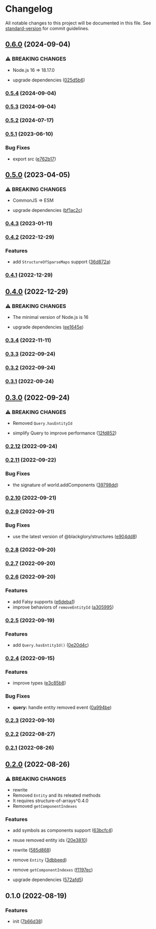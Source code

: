 # Changelog

All notable changes to this project will be documented in this file. See [standard-version](https://github.com/conventional-changelog/standard-version) for commit guidelines.

## [0.6.0](https://github.com/BlackGlory/extra-ecs/compare/v0.5.4...v0.6.0) (2024-09-04)


### ⚠ BREAKING CHANGES

* Node.js 16 => 18.17.0

* upgrade dependencies ([025d5b6](https://github.com/BlackGlory/extra-ecs/commit/025d5b63364cd4546f34fa973a67487187c58f1c))

### [0.5.4](https://github.com/BlackGlory/extra-ecs/compare/v0.5.3...v0.5.4) (2024-09-04)

### [0.5.3](https://github.com/BlackGlory/extra-ecs/compare/v0.5.2...v0.5.3) (2024-09-04)

### [0.5.2](https://github.com/BlackGlory/extra-ecs/compare/v0.5.1...v0.5.2) (2024-07-17)

### [0.5.1](https://github.com/BlackGlory/extra-ecs/compare/v0.5.0...v0.5.1) (2023-06-10)


### Bug Fixes

* export src ([e762b17](https://github.com/BlackGlory/extra-ecs/commit/e762b17f22b34a3d7bc2e1bbb8bbea78cfefebbb))

## [0.5.0](https://github.com/BlackGlory/extra-ecs/compare/v0.4.3...v0.5.0) (2023-04-05)


### ⚠ BREAKING CHANGES

* CommonJS => ESM

* upgrade dependencies ([bf1ac2c](https://github.com/BlackGlory/extra-ecs/commit/bf1ac2c22e3b6c4574afbb7947c9985ba578fc83))

### [0.4.3](https://github.com/BlackGlory/extra-ecs/compare/v0.4.2...v0.4.3) (2023-01-11)

### [0.4.2](https://github.com/BlackGlory/extra-ecs/compare/v0.4.1...v0.4.2) (2022-12-29)


### Features

* add `StructureOfSparseMaps` support ([36d872a](https://github.com/BlackGlory/extra-ecs/commit/36d872ad1e48267ac35fdbb399a09ca741de16af))

### [0.4.1](https://github.com/BlackGlory/extra-ecs/compare/v0.4.0...v0.4.1) (2022-12-29)

## [0.4.0](https://github.com/BlackGlory/extra-ecs/compare/v0.3.4...v0.4.0) (2022-12-29)


### ⚠ BREAKING CHANGES

* The minimal version of Node.js is 16

* upgrade dependencies ([ee1645e](https://github.com/BlackGlory/extra-ecs/commit/ee1645e85f006996f9309eb302a257bb6e68e035))

### [0.3.4](https://github.com/BlackGlory/extra-ecs/compare/v0.3.3...v0.3.4) (2022-11-11)

### [0.3.3](https://github.com/BlackGlory/extra-ecs/compare/v0.3.2...v0.3.3) (2022-09-24)

### [0.3.2](https://github.com/BlackGlory/extra-ecs/compare/v0.3.1...v0.3.2) (2022-09-24)

### [0.3.1](https://github.com/BlackGlory/extra-ecs/compare/v0.3.0...v0.3.1) (2022-09-24)

## [0.3.0](https://github.com/BlackGlory/extra-ecs/compare/v0.2.12...v0.3.0) (2022-09-24)


### ⚠ BREAKING CHANGES

* Removed `Query.hasEntityId`

* simplify Query to improve performance ([12fd852](https://github.com/BlackGlory/extra-ecs/commit/12fd852fe828ba09647b0595d36a0f5a04e4558c))

### [0.2.12](https://github.com/BlackGlory/extra-ecs/compare/v0.2.11...v0.2.12) (2022-09-24)

### [0.2.11](https://github.com/BlackGlory/extra-ecs/compare/v0.2.10...v0.2.11) (2022-09-22)


### Bug Fixes

* the signature of world.addComponents ([39798dd](https://github.com/BlackGlory/extra-ecs/commit/39798dd125ef71bbef5d25e13088f6508317c21f))

### [0.2.10](https://github.com/BlackGlory/extra-ecs/compare/v0.2.9...v0.2.10) (2022-09-21)

### [0.2.9](https://github.com/BlackGlory/extra-ecs/compare/v0.2.8...v0.2.9) (2022-09-21)


### Bug Fixes

* use the latest version of @blackglory/structures ([e904dd8](https://github.com/BlackGlory/extra-ecs/commit/e904dd8b96a355f3c1a0685bf3a32edf02288335))

### [0.2.8](https://github.com/BlackGlory/extra-ecs/compare/v0.2.7...v0.2.8) (2022-09-20)

### [0.2.7](https://github.com/BlackGlory/extra-ecs/compare/v0.2.6...v0.2.7) (2022-09-20)

### [0.2.6](https://github.com/BlackGlory/extra-ecs/compare/v0.2.5...v0.2.6) (2022-09-20)


### Features

* add Falsy supports ([e6deba1](https://github.com/BlackGlory/extra-ecs/commit/e6deba1ed9fd9f819de3d2c0921277e801824115))
* improve behaviors of `removeEntityId` ([a305995](https://github.com/BlackGlory/extra-ecs/commit/a30599560c54b6435294bdc09da0a0f06a3ebc43))

### [0.2.5](https://github.com/BlackGlory/extra-ecs/compare/v0.2.4...v0.2.5) (2022-09-19)


### Features

* add `Query.hasEntityId()` ([0e20d4c](https://github.com/BlackGlory/extra-ecs/commit/0e20d4c50c6018ef03c21a84a2e262709e872342))

### [0.2.4](https://github.com/BlackGlory/extra-ecs/compare/v0.2.3...v0.2.4) (2022-09-15)


### Features

* improve types ([e3c85b8](https://github.com/BlackGlory/extra-ecs/commit/e3c85b880819d376772025f09ef91012cdc8a175))


### Bug Fixes

* **query:** handle entity removed event ([0a994be](https://github.com/BlackGlory/extra-ecs/commit/0a994be550dbbae58021842fbb141a3306fa5899))

### [0.2.3](https://github.com/BlackGlory/extra-ecs/compare/v0.2.2...v0.2.3) (2022-09-10)

### [0.2.2](https://github.com/BlackGlory/extra-ecs/compare/v0.2.1...v0.2.2) (2022-08-27)

### [0.2.1](https://github.com/BlackGlory/extra-ecs/compare/v0.2.0...v0.2.1) (2022-08-26)

## [0.2.0](https://github.com/BlackGlory/extra-ecs/compare/v0.1.0...v0.2.0) (2022-08-26)


### ⚠ BREAKING CHANGES

* rewrite
* Removed `Entity` and its releated methods
* It requires structure-of-arrays^0.4.0
* Removed `getComponentIndexes`

### Features

* add symbols as components support ([63bcfc4](https://github.com/BlackGlory/extra-ecs/commit/63bcfc4817ae72ebaffdd373e400bef9887f6bde))
* reuse removed entity ids ([20e3810](https://github.com/BlackGlory/extra-ecs/commit/20e381027909a2a036a1946c93c40e9dda8e9718))
* rewrite ([585d868](https://github.com/BlackGlory/extra-ecs/commit/585d8689ad2876b15cc78f66cc9d902a83a7c166))


* remove `Entity` ([3dbbeed](https://github.com/BlackGlory/extra-ecs/commit/3dbbeed876a4f7f546b409aeefcfb72859563a7f))
* remove `getComponentIndexes` ([f1197ec](https://github.com/BlackGlory/extra-ecs/commit/f1197ec3f3966a3b6a27d14ac05f3fb4542d456f))
* upgrade dependencies ([572afd5](https://github.com/BlackGlory/extra-ecs/commit/572afd5df8f08c12cefebd3808f726a84187819a))

## 0.1.0 (2022-08-19)


### Features

* init ([7b66d38](https://github.com/BlackGlory/extra-ecs/commit/7b66d38fee07f51d59099fb78c2c37dcf6ecdba2))
